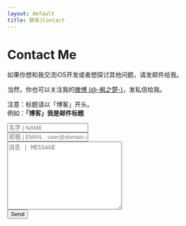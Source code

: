 ```yaml
---
layout: default
title: 联系|Contact
---
```


<div id="contact">
  <h1 class="pageTitle">Contact Me</h1>
  <div class="contactContent">
    <p class="intro">如果你想和我交流iOS开发或者想探讨其他问题，请发邮件给我。</p>
    <p>当然，你也可以关注我的<a href="http://weibo.com/fengzhichu">微博 (@-枫之楚-)</a>，发私信给我。</p>
    <p>注意：标题请以「博客」开头。<br />例如：<b>「博客」我是邮件标题</b></p>
  </div>

  <!-- Check user input value. -->
  <script>
    function validateMsg(name, email, message) {
      //var insertHTMLContact = "<table><tr><td><input type="hidden" name="_next" value="{{ site.baseurl }}/contact.html" /></td></tr></table>";

      if (name == "" || email == "" || message == "") {
          alert("你有一项忘了填哦！");
          window.location.href="{{ site.baseurl }}/contact.html";          
      } else {
          window.location.href="{{ site.baseurl }}/thankyou.html";
      };
    }
  </script>
  
  <form action="http://formspree.io/fengzhichu@foxmail.com" method="POST">
    <!--<label for="name">名字 :</label>    -->
    <input type="text" id="name" name="name" placeholder="名字 | NAME" class="full-width"><br>
    <!--<label for="email">你的邮箱地址 :</label>-->
    <input type="email" id="email" name="_replyto" placeholder="邮箱 | EMAIL : user@domain.com" class="full-width"><br>
    <!--<label for="message">你想说的话 :</label>-->
    <textarea name="message" id="message" cols="30" rows="10" placeholder="消息 | MESSAGE" class="full-width"></textarea><br>
    <input type="submit" value="Send" onclick="validateMsg(name.value, email.value, message.value)" class="button">
    <input type="text" name="_gotcha" style="display:none" />
    <!--<input type="hidden" name="_subject" value="New submission!" />-->
  </form>
</div>
